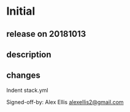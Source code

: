 # Initial

## release on 20181013

## description

## changes

Indent stack.yml

Signed-off-by: Alex Ellis <alexellis2@gmail.com>

